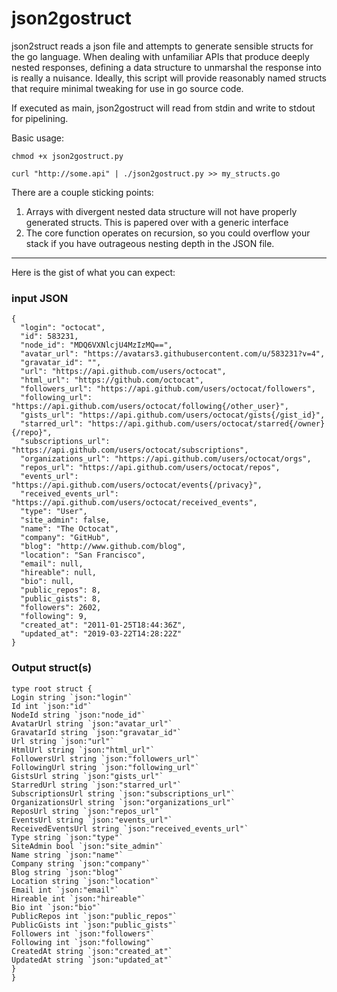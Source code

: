 # json2gostruct

json2struct reads a json file and attempts to generate sensible structs
for the go language. When dealing with unfamiliar APIs that produce deeply
nested responses, defining a data structure to unmarshal the response into is
really a nuisance. Ideally, this script will provide reasonably named structs
that require minimal tweaking for use in go source code.

If executed as main, json2gostruct will read from stdin and write to stdout for
pipelining.

Basic usage:

```
chmod +x json2gostruct.py

curl "http://some.api" | ./json2gostruct.py >> my_structs.go
```

There are a couple sticking points:

1. Arrays with divergent nested data structure will not have properly generated structs. This is papered over with a generic interface
2. The core function operates on recursion, so you could overflow your stack if you have outrageous nesting depth in the JSON file.

---

Here is the gist of what you can expect:

### input JSON

```
{
  "login": "octocat",
  "id": 583231,
  "node_id": "MDQ6VXNlcjU4MzIzMQ==",
  "avatar_url": "https://avatars3.githubusercontent.com/u/583231?v=4",
  "gravatar_id": "",
  "url": "https://api.github.com/users/octocat",
  "html_url": "https://github.com/octocat",
  "followers_url": "https://api.github.com/users/octocat/followers",
  "following_url": "https://api.github.com/users/octocat/following{/other_user}",
  "gists_url": "https://api.github.com/users/octocat/gists{/gist_id}",
  "starred_url": "https://api.github.com/users/octocat/starred{/owner}{/repo}",
  "subscriptions_url": "https://api.github.com/users/octocat/subscriptions",
  "organizations_url": "https://api.github.com/users/octocat/orgs",
  "repos_url": "https://api.github.com/users/octocat/repos",
  "events_url": "https://api.github.com/users/octocat/events{/privacy}",
  "received_events_url": "https://api.github.com/users/octocat/received_events",
  "type": "User",
  "site_admin": false,
  "name": "The Octocat",
  "company": "GitHub",
  "blog": "http://www.github.com/blog",
  "location": "San Francisco",
  "email": null,
  "hireable": null,
  "bio": null,
  "public_repos": 8,
  "public_gists": 8,
  "followers": 2602,
  "following": 9,
  "created_at": "2011-01-25T18:44:36Z",
  "updated_at": "2019-03-22T14:28:22Z"
}
```

### Output struct(s)

```
type root struct {
Login string `json:"login"`
Id int `json:"id"`
NodeId string `json:"node_id"`
AvatarUrl string `json:"avatar_url"`
GravatarId string `json:"gravatar_id"`
Url string `json:"url"`
HtmlUrl string `json:"html_url"`
FollowersUrl string `json:"followers_url"`
FollowingUrl string `json:"following_url"`
GistsUrl string `json:"gists_url"`
StarredUrl string `json:"starred_url"`
SubscriptionsUrl string `json:"subscriptions_url"`
OrganizationsUrl string `json:"organizations_url"`
ReposUrl string `json:"repos_url"`
EventsUrl string `json:"events_url"`
ReceivedEventsUrl string `json:"received_events_url"`
Type string `json:"type"`
SiteAdmin bool `json:"site_admin"`
Name string `json:"name"`
Company string `json:"company"`
Blog string `json:"blog"`
Location string `json:"location"`
Email int `json:"email"`
Hireable int `json:"hireable"`
Bio int `json:"bio"`
PublicRepos int `json:"public_repos"`
PublicGists int `json:"public_gists"`
Followers int `json:"followers"`
Following int `json:"following"`
CreatedAt string `json:"created_at"`
UpdatedAt string `json:"updated_at"`
}
}
```
